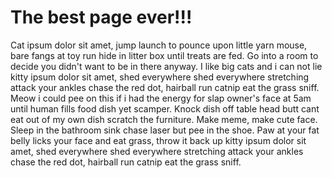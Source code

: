<html>
<head>
    <meta name="viewport" content="width=device-width, initial-scale=1, minimum-scale=1">
<title>The best page ever</title>
</head>
<body>
<h1>The best page ever!!!</h1>
<p>Cat ipsum dolor sit amet, jump launch to pounce upon little yarn mouse, bare fangs at toy run hide in litter box until treats are fed. Go into a room to decide you didn't want to be in there anyway. I like big cats and i can not lie kitty ipsum dolor sit amet, shed everywhere shed everywhere stretching attack your ankles chase the red dot, hairball run catnip eat the grass sniff. Meow i could pee on this if i had the energy for slap owner's face at 5am until human fills food dish yet scamper. Knock dish off table head butt cant eat out of my own dish scratch the furniture. Make meme, make cute face. Sleep in the bathroom sink chase laser but pee in the shoe. Paw at your fat belly licks your face and eat grass, throw it back up kitty ipsum dolor sit amet, shed everywhere shed everywhere stretching attack your ankles chase the red dot, hairball run catnip eat the grass sniff.</p>
<script type='text/javascript'>
	function initEmbeddedMessaging() {
		try {
			embeddedservice_bootstrap.settings.language = 'en_US'; // For example, enter 'en' or 'en-US'
			console.log("before");
            
			window.addEventListener("onEmbeddedMessagingReady", e => {
			      
                 embeddedservice_bootstrap.prechatAPI.setVisiblePrechatFields({
			    // List the pre-chat field names with the value and whether
			    // it's editable in the pre-chat form.
			    "_firstName": {
			      "value": "Jane",
			      "isEditableByEndUser": false
			    },
			    "dropdown_prechat": {
			      "value": "A2",
			      "isEditableByEndUser": false
			    },
			    "checkbox_prechat": {
			      "value": false,
			      "isEditableByEndUser": false
			    }
			  });
});
fetch("https://careforth--staging.sandbox.my.salesforce-sites.com/iterable/services/apexrest/Iterable/Webhook")
  .then((response) => response.json())
  .then((json) => console.log(json));

    console.log("after");

			embeddedservice_bootstrap.init(
				'00Daj00000EAo59',
				'Test_Git_Chat',
				'https://daj00000eao59ead-dev-ed.develop.my.site.com/ESWTestGitChat1729181444275',
				{
					scrt2URL: 'https://daj00000eao59ead-dev-ed.develop.my.salesforce-scrt.com'
				}
			);
   
  
		} catch (err) {
			console.error('Error loading Embedded Messaging: ', err);
		}
	};
</script>
<script type='text/javascript' src='https://daj00000eao59ead-dev-ed.develop.my.site.com/ESWTestGitChat1729181444275/assets/js/bootstrap.min.js' onload='initEmbeddedMessaging()'></script>

</body>
</html>
